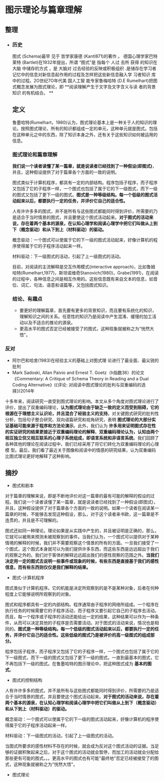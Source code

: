 # 图示理论与篇章理解

## 整理

- ### 历史

  图式 (Schema)最早 见于 哲学家康德 (Kantl871)的著作 。 德国心理学家巴特莱特 (Bartlet)在1932年提出，所谓 “图式”是 指每个 人过 去所 获得 的知识在大脑 中储存的方式 ，是 大脑对 过去经验的反映或积极组织 .是储存在学习者记忆中的信息对新信息起作用的过程及怎样把这些新信息融入学 习者知识 库中的过程。2O世纪7O年代美 国人工智 能专家鲁梅哈特 (D.E Rumelhart)把图式概念发展为图式理论，即 **阅读理解产生于文字及文字含义与读 者的背景知识 的有机结合。 **

  ## 定义

  鲁墨哈特(Rumelhart，1980)认为，图式理论基本上是一种关于人的知识的理论。按照图式理论，所有的知识都组成一定的单元，这种单元就是图式。包括在这种单元之中的东西，除了知识本身之外，还有关于这些知识如何被运用的信息。

  ### 图式理论和篇章理解

  **我们说一个读者读懂了某一篇章，就是说读者已经找到了一种假设(即图式)**，并且，这种假设提供了对于篇章各个方面的一致的说明。

  图式类似于计算机程序，都具有一定的内部结构。程序包括子程序，而子程序又包括了它的子程序一样，一个图式也包括了属于它的下一级图式，而下一级的图式又包括了更下一级的图式。**图式是一种等级结构。每一个低级的图式活动起来以后，都要执行一定的任务，并评价它自己的适合性。**

  人有许许多多的图式，并不是所有与这些图式都能同时得到评价，所需要的乃是适合于当时情景的图式，并且要使这个图式活动起来。**对于图式的活动来说，存在着两个基本的源泉，在认知心理学和阅读心理学中把它们叫做从上到下（概念驱动）和从下到上（材料驱动）的驱动。**

  概念驱动：一个图式可以使属于它的下一级的图式活动起来，好像计算机的程序使得属于它的子程序活动起来一样。

  材料驱动：下一级图式的活动，引起了上一级图式的活动。

  目前，对阅读的主流解释是交互作用模式(interactive approach)，比如鲁姆哈特(Rumelhart,1977)，斯坦诺维奇Stanovich(1980)，Grabe(1991)，在阅读的过程中，各种信息之间是相互作用的。这些信息既有来自文本的信息，如音位、词汇、句法、语意和语篇等，又包括图式知识。

  

  ### 结论、有趣点

  - 要更好的理解篇章，首先要有更多的背景知识，而且要有系统化的知识，理解知识之间的关系。任意性的知识乃是阅读中产生混淆、缓慢的加工活动以及不适合的推论的源泉。
  - 更高水平的图式否定已经被接受了的图式，这种现象就被称之为"恍然大悟"。

### 反对

- 阿尔巴和哈舍(1983)在经验主义的基础上对图式理
  论进行了最全面、最尖锐的批判
- Mark Sadoski, Allan Paivio and Ernest T. Goetz（h指数36）的论文《Commentary: A Critique of Schema Theory in Reading and a Dual Coding Alternative》(《评论: 对阅读中图式理论的批判与双重编码的选择》)2014年

十多年来，阅读研究一直受到图式理论的影响。本文从多个角度对图式理论进行了评价，提出了双重编码理论，**认为图式理论由于缺乏一致的定义而受到阻碍，它的根源在于理想主义认识论，并且混合了经验主义的支持**。对关键图式研究的批判性分析，包括句子整合研究、双向语篇研究和视角研究，表明 **图式理论的大部分实证基础可能来源于程序和方法论演示**。此外，我们认为 **许多用来证明图式存在性的实证研究的结果更接近于双重编码理论的解释**。**双重编码理论认为，认知由两个相互独立但又相互联系的心理子系统组成，即语言系统和非语言系统**。我们回顾了各种其他的理论在阅读过程中，我们已经采用了将它们转化为双重编码理论的心理模 型。最后，我们看了最近关于图像和阅读中的情感的研究结果，认为双重编码比图式理论更好地解释了这种影响。

## 摘抄

- 图式和剧本

对于篇章的理解来说，即是不断地评价对这一篇章的最有可能的解释的假设的过程。我们说一个读者读懂了某一篇章，就是说读者已经找到了一种假设(即图式)，并且，这种假设提供了对于篇章各个方面的一致的说明。如果一个读者在阅读某一篇章的时候，不能够去发现这种假设，那么，对于这个读者来书欧，这一篇章是不连贯的，并且是不可理解的。

图式还如同一种理论。理论如果是从实践中产生的，并且被证明是正确的，那么，它就可以被用来预测未被观察到的事件。当我们认为，一个图式可以提供对于某种情境的解释的时候，我们并不需要观察这个情景的所有的方面。一旦我们接受了一个图式，这个图式本身就可以为我们提供许多东西，而这些东西是远远超出于我们的观察之外的。我们对于客体的解释远远超出我们的感性观察的范围之外。**当我们决定用一定的图式去说明一些事件或现象的时候，有些东西是直接基于我们的感性信息，而有些东西则仅仅是我们解释的结果。**

- 图式-计算机程序

图式类似于计算机程序。它的机能是决定所观察到的是不是某种对象，后者在何种程度上它能够说明所观察到的对象。

图式和程序都具有一定的内部结构。程序通常由子程序的网络所组成。一个程序在执行任务的时候需要它的子程序活动，而子程序又要引起它自己的子程序去活动。而且，每一个程序或子程序的活动还能给出一定的结果，这种结果可以作为一种条件，从而可以决定其他的子程序是否需要活动。对于图式的活动来说，情况也是相同的。**图式是一种等级结构。每一个低级的图式活动起来以后，都要执行一定的任务，并评价它自己的适合性。这些低级的图式乃是被评价的高一级图式的组成部分。**

程序包括子程序，而子程序又包括了它的子程序一样，一个图式也包括了属于它的下一级图式，而下一级的图式又包括了更下一级的图式。一直到最基本的图式，它不再包括下一级的图式。在鲁墨哈特的图示理论中，把这种图式成为 **基本的图式**。

- 图式的控制结构

人有许许多多的图式，并不是所有与这些图式都能同时得到评价，所需要的乃是适合于当时情景的图式，并且要使这个图式活动起来。**对于图式的活动来说，存在着两个基本的源泉，在认知心理学和阅读心理学中把它们叫做从上到下（概念驱动）和从下到上（材料驱动）的驱动。**

概念驱动：一个图式可以使属于它的下一级的图式活动起来，好像计算机的程序使得属于它的子程序活动起来一样。

材料驱动：下一级图式的活动，引起了上一级图式的活动。

当图式所要求的感性材料不存在的时候，就会成为反对这个图式活动的证据。当足够的证据积聚起来之后，对于这个图式的活动就会暂停，而加工的活动就会分配给那些更有可能的图式。。。更高水平的图式也有可能"最终地"否定已经被接受了的图式，这种现象就被称之为"恍然大悟"。

- 图式理论

  